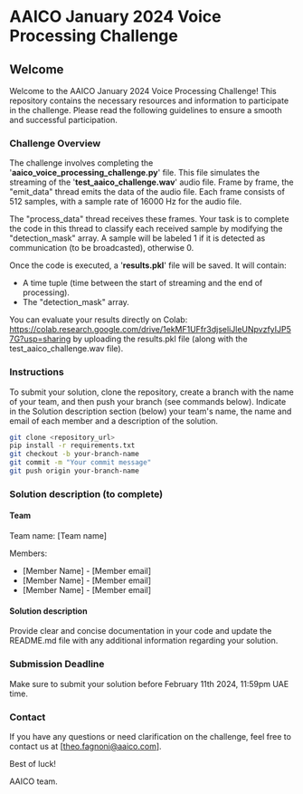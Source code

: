 # AAICO January 2024 Voice Processing Challenge

## Welcome

Welcome to the AAICO January 2024 Voice Processing Challenge! This repository contains the necessary resources and information to participate in the challenge. Please read the following guidelines to ensure a smooth and successful participation.

### Challenge Overview

The challenge involves completing the '**aaico_voice_processing_challenge.py**' file. This file simulates the streaming of the '**test_aaico_challenge.wav**' audio file. Frame by frame, the "emit_data" thread emits the data of the audio file. Each frame consists of 512 samples, with a sample rate of 16000 Hz for the audio file.

The "process_data" thread receives these frames. Your task is to complete the code in this thread to classify each received sample by modifying the "detection_mask" array. A sample will be labeled 1 if it is detected as communication (to be broadcasted), otherwise 0.

Once the code is executed, a '**results.pkl**' file will be saved. It will contain:

- A time tuple (time between the start of streaming and the end of processing).
- The "detection_mask" array.

You can evaluate your results directly on Colab: https://colab.research.google.com/drive/1ekMF1UFfr3djseliJleUNpvzfyIJP57G?usp=sharing by uploading the results.pkl file (along with the test_aaico_challenge.wav file).

### Instructions

To submit your solution, clone the repository, create a branch with the name of your team, and then push your branch (see commands below). Indicate in the Solution description section (below) your team's name, the name and email of each member and a description of the solution.

```bash
git clone <repository_url>
pip install -r requirements.txt
git checkout -b your-branch-name
git commit -m "Your commit message"
git push origin your-branch-name
```

### Solution description (to complete)

#### Team

Team name: [Team name]

Members:

- [Member Name] - [Member email]
- [Member Name] - [Member email]
- [Member Name] - [Member email]

#### Solution description

Provide clear and concise documentation in your code and update the README.md file with any additional information regarding your solution.

### Submission Deadline

Make sure to submit your solution before February 11th 2024, 11:59pm UAE time.

### Contact

If you have any questions or need clarification on the challenge, feel free to contact us at [theo.fagnoni@aaico.com].

Best of luck!

AAICO team.
